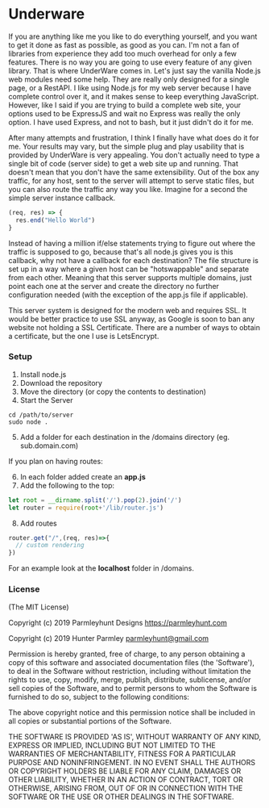 # Underware
If you are anything like me you like to do everything yourself, and you want to
get it done as fast as possible, as good as you can. I'm not a fan of libraries
from experience they add too much overhead for only a few features. There is no
way you are going to use every feature of any given library. That is where UnderWare
comes in. Let's just say the vanilla Node.js web modules need some help. They are
really only designed for a single page, or a RestAPI. I like using Node.js for my
web server because I have complete control over it, and it makes sense to keep
everything JavaScript. However, like I said if you are trying to build a complete
web site, your options used to be ExpressJS and wait no Express was really the only
option. I have used Express, and not to bash, but it just didn't do it for me.

After many attempts and frustration, I think I finally have what does do it for
me. Your results may vary, but the simple plug and play usability that is provided
by UnderWare is very appealing. You don't actually need to type a single bit of
code (server side) to get a web site up and running. That doesn't mean that you
don't have the same extensibility. Out of the box any traffic, for any host, sent
to the server will attempt to serve static files, but you can also route the
traffic any way you like. Imagine for a second the simple server instance callback.

```JavaScript
(req, res) => {
  res.end("Hello World")
}
```

Instead of having a million if/else statements trying to figure out where the traffic
is supposed to go, because that's all node.js gives you is this callback, why not
have a callback for each destination? The file structure is set up in a way where
a given host can be "hotswappable" and separate from each other. Meaning that
this server supports multiple domains, just point each one at the server and
create the directory no further configuration needed (with the exception of the
app.js file if applicable).

This server system is designed for the modern web and requires SSL. It would be
better practice to use SSL anyway, as Google is soon to ban any website not holding
a SSL Certificate. There are a number of ways to obtain a certificate, but the
one I use is LetsEncrypt.

### Setup

1. Install node.js
2. Download the repository
3. Move the directory (or copy the contents to destination)
4. Start the Server
```
cd /path/to/server
sudo node .
```
5. Add a folder for each destination in the /domains directory (eg. sub.domain.com)

If you plan on having routes:

6. In each folder added create an **app.js**
7. Add the following to the top:
```JavaScript
let root = __dirname.split('/').pop(2).join('/')
let router = require(root+'/lib/router.js')
```
8. Add routes
```JavaScript
router.get("/",(req, res)=>{
  // custom rendering
})
```

For an example look at the **localhost** folder in /domains.

### License

(The MIT License)

Copyright (c) 2019 Parmleyhunt Designs https://parmleyhunt.com

Copyright (c) 2019 Hunter Parmley parmleyhunt@gmail.com

Permission is hereby granted, free of charge, to any person obtaining a copy of this software and associated documentation files (the 'Software'), to deal in the Software without restriction, including without limitation the rights to use, copy, modify, merge, publish, distribute, sublicense, and/or sell copies of the Software, and to permit persons to whom the Software is furnished to do so, subject to the following conditions:

The above copyright notice and this permission notice shall be included in all copies or substantial portions of the Software.

THE SOFTWARE IS PROVIDED 'AS IS', WITHOUT WARRANTY OF ANY KIND, EXPRESS OR IMPLIED, INCLUDING BUT NOT LIMITED TO THE WARRANTIES OF MERCHANTABILITY, FITNESS FOR A PARTICULAR PURPOSE AND NONINFRINGEMENT. IN NO EVENT SHALL THE AUTHORS OR COPYRIGHT HOLDERS BE LIABLE FOR ANY CLAIM, DAMAGES OR OTHER LIABILITY, WHETHER IN AN ACTION OF CONTRACT, TORT OR OTHERWISE, ARISING FROM, OUT OF OR IN CONNECTION WITH THE SOFTWARE OR THE USE OR OTHER DEALINGS IN THE SOFTWARE.
